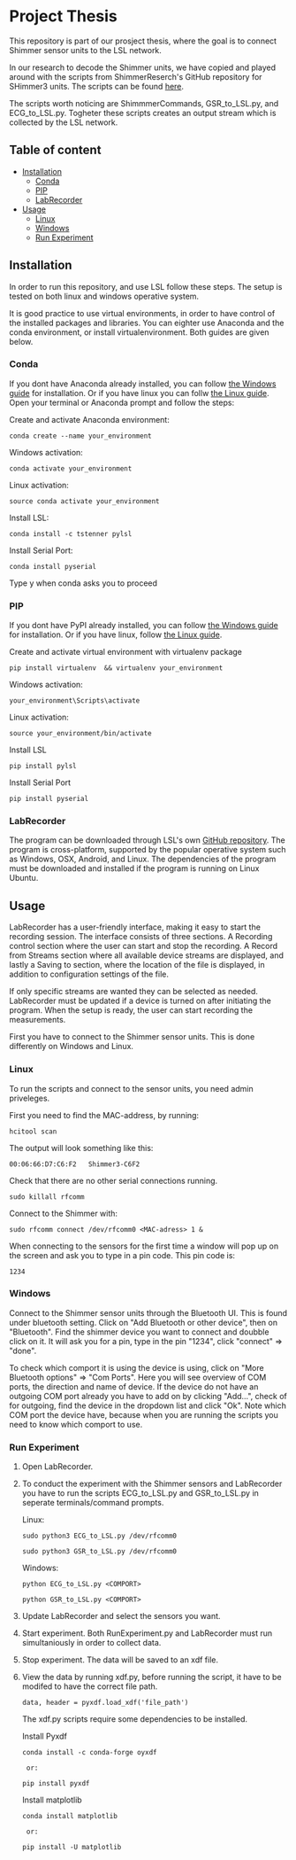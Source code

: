 # Project Thesis

This repository is part of our prosject thesis, where the goal is to connect Shimmer sensor units to the LSL network.

In our research to decode the Shimmer units, we have copied and played around with the scripts from ShimmerReserch's GitHub repository for SHimmer3 units. The scripts can be found [here](https://github.com/ShimmerResearch/shimmer3/tree/master/LogAndStream/python_scripts).

The scripts worth noticing are ShimmmerCommands, GSR_to_LSL.py, and ECG_to_LSL.py. Togheter these scripts creates an output stream which is collected by the LSL network.

## Table of content

- [Installation](#installation)
  - [Conda](#conda)
  - [PIP](#pip)
  - [LabRecorder](#labrecorder)
- [Usage](#usage)
  - [Linux](#linux)
  - [Windows](#windows)
  - [Run Experiment](#run-experiment)

## Installation

In order to run this repository, and use LSL follow these steps. The setup is tested on both linux and windows operative system.

It is good practice to use virtual environments, in order to have control of the installed packages and libraries. You can eighter use Anaconda and the conda environment, or install virtualenvironment. Both guides are given below.

### Conda

If you dont have Anaconda already installed, you can follow [the Windows guide](https://www.datacamp.com/community/tutorials/installing-anaconda-windows) for installation. Or if you have linux you can follw [the Linux guide](https://www.datacamp.com/community/tutorials/installing-anaconda-windows). Open your terminal or Anaconda prompt and follow the steps:

Create and activate Anaconda environment:

```
conda create --name your_environment
```

Windows activation:

```
conda activate your_environment
```

Linux activation:

```
source conda activate your_environment
```

Install LSL:

```
conda install -c tstenner pylsl
```

Install Serial Port:

```
conda install pyserial
```

Type y when conda asks you to proceed

### PIP

If you dont have PyPI already installed, you can follow [the Windows guide](https://phoenixnap.com/kb/install-pip-windows) for installation. Or if you have linux, follow [the Linux guide](https://www.geeksforgeeks.org/how-to-install-pip-in-linux/).

Create and activate virtual environment with virtualenv package

```
pip install virtualenv  && virtualenv your_environment
```

Windows activation:

```
your_environment\Scripts\activate
```

Linux activation:

```
source your_environment/bin/activate
```

Install LSL

```
pip install pylsl
```

Install Serial Port

```
pip install pyserial
```

### LabRecorder

The program can be downloaded through LSL's own [GitHub repository](https://github.com/labstreaminglayer/App-LabRecorder/releases). The program is cross-platform, supported by the popular operative system such as Windows, OSX, Android, and Linux. The dependencies of the program must be downloaded and installed if the program is running on Linux Ubuntu. 

## Usage

LabRecorder has a user-friendly interface, making it easy to start the recording session. The interface consists of three sections. A Recording control section where the user can start and stop the recording. A Record from Streams section where all available device streams are displayed, and lastly a Saving to section, where the location of the file is displayed, in addition to configuration settings of the file. 

If only specific streams are wanted they can be selected as needed. LabRecorder must be updated if a device is turned on after initiating the program. When the setup is ready, the user can start recording the measurements.

First you have to connect to the Shimmer sensor units. This is done differently on Windows and Linux.

### Linux

To run the scripts and connect to the sensor units, you need admin priveleges.

First you need to find the MAC-address, by running:

```
hcitool scan
```

The output will look something like this:

```
00:06:66:D7:C6:F2	Shimmer3-C6F2
```

Check that there are no other serial connections running.

```
sudo killall rfcomm
```

Connect to the Shimmer with:

```
sudo rfcomm connect /dev/rfcomm0 <MAC-adress> 1 &
```

When connecting to the sensors for the first time a window will pop up on the screen and ask you to type in a pin code. This pin code is:

```
1234
```

### Windows

Connect to the Shimmer sensor units through the Bluetooth UI. This is found under bluetooth setting. Click on "Add Bluetooth or other device", then on "Bluetooth". Find the shimmer device you want to connect and doubble click on it. It will ask you for a pin, type in the pin "1234", click "connect" => "done".

To check which comport it is using the device is using, click on "More Bluetooth options" => "Com Ports". Here you will see overview of COM ports, the direction and name of device. If the device do not have an outgoing COM port already you have to add on by clicking "Add...", check of for outgoing, find the device in the dropdown list and click "Ok". Note which COM port the device have, because when you are running the scripts you need to know which comport to use.

### Run Experiment

1. Open LabRecorder.
2. To conduct the experiment with the Shimmer sensors and LabRecorder you have to run the scripts ECG_to_LSL.py and GSR_to_LSL.py in seperate terminals/command prompts. 

    Linux:

      ```
      sudo python3 ECG_to_LSL.py /dev/rfcomm0
      ```
      
      ```
      sudo python3 GSR_to_LSL.py /dev/rfcomm0
      ```
    Windows:

    ```
    python ECG_to_LSL.py <COMPORT>
    ```

    ```
    python GSR_to_LSL.py <COMPORT>
    ```

<!-- ... RunExperiment.py. The sensors are now available to the LSL network.
   Linux:

   ```
   sudo python3 RunExperiment.py /dev/rfcomm0
   ```

   Windows:

   ```
   python RunExperiment.py <COMPORT>
   ```-->

3. Update LabRecorder and select the sensors you want.
4. Start experiment. Both RunExperiment.py and LabRecorder must run simultaniously in order to collect data.
5. Stop experiment. The data will be saved to an xdf file.
6. View the data by running xdf.py, before running the script, it have to be modifed to have the correct file path. 

    ```
    data, header = pyxdf.load_xdf('file_path')
    ```
    
    The xdf.py scripts require some dependencies to be installed.

    Install Pyxdf

      ```
      conda install -c conda-forge oyxdf
      ```

        or:

      ```
      pip install pyxdf
      ```

    Install matplotlib

      ```
      conda install matplotlib
      ```

        or:

      ```
      pip install -U matplotlib
      ```